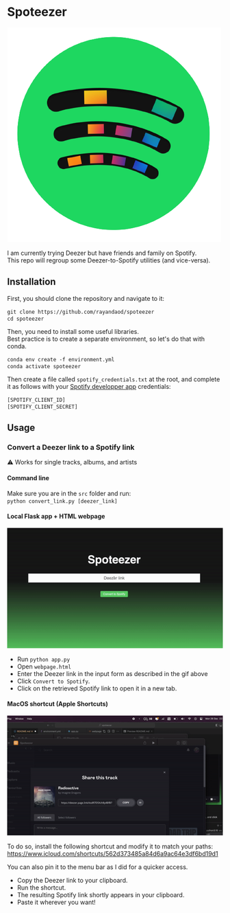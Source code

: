 # Spoteezer

![alt text](resources/spoteezer.png)

I am currently trying Deezer but have friends and family on Spotify.\
This repo will regroup some Deezer-to-Spotify utilities (and vice-versa).

## Installation

First, you should clone the repository and navigate to it:
```
git clone https://github.com/rayandaod/spoteezer
cd spoteezer
```

Then, you need to install some useful libraries.\
Best practice is to create a separate environment, so let's do that with conda.
```
conda env create -f environment.yml
conda activate spoteezer
```

Then create a file called `spotify_credentials.txt` at the root, and complete it as follows with your [Spotify developper app](https://developer.spotify.com/dashboard/applications) credentials:
```
[SPOTIFY_CLIENT_ID]
[SPOTIFY_CLIENT_SECRET]
```

## Usage

### Convert a Deezer link to a Spotify link

⚠️ Works for single tracks, albums, and artists


#### Command line

Make sure you are in the `src` folder and run:\
`python convert_link.py [deezer_link]`

#### Local Flask app + HTML webpage

![alt text](resources/convert_link_web.gif)

- Run `python app.py`
- Open `webpage.html`
- Enter the Deezer link in the input form as described in the gif above
- Click `Convert to Spotify`.
- Click on the retrieved Spotify link to open it in a new tab.

#### MacOS shortcut (Apple Shortcuts)

![alt text](resources/convert_link_shortcut.gif)

To do so, install the following shortcut and modify it to match your paths:
https://www.icloud.com/shortcuts/562d373485a84d6a9ac64e3df6bd19d1

You can also pin it to the menu bar as I did for a quicker access.

- Copy the Deezer link to your clipboard.
- Run the shortcut.
- The resulting Spotify link shortly appears in your clipboard.
- Paste it wherever you want!
